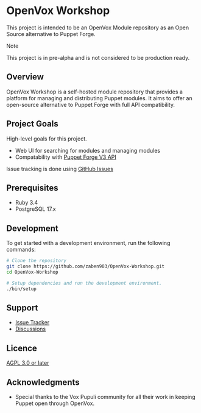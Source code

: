 # OpenVox Workshop

This project is intended to be an OpenVox Module repository as an Open Source alternative to Puppet Forge.

> [!NOTE]
> This project is in pre-alpha and is not considered to be production ready.

## Overview

OpenVox Workshop is a self-hosted module repository that provides a platform for managing and distributing Puppet modules.
It aims to offer an open-source alternative to Puppet Forge with full API compatibility.

## Project Goals

High-level goals for this project.

- Web UI for searching for modules and managing modules
- Compatability with [Puppet Forge V3 API](https://forgeapi.puppet.com)

Issue tracking is done using [GitHub Issues](https://github.com/zaben903/OpenVox-Workshop/issues)

## Prerequisites

- Ruby 3.4
- PostgreSQL 17.x

## Development

To get started with a development environment, run the following commands:
```bash
# Clone the repository
git clone https://github.com/zaben903/OpenVox-Workshop.git
cd OpenVox-Workshop

# Setup dependencies and run the development environment.
./bin/setup
```

## Support
- [Issue Tracker](https://github.com/zaben903/OpenVox-Workshop/issues)
- [Discussions](https://github.com/zaben903/OpenVox-Workshop/discussions)

## Licence

[AGPL 3.0 or later](LICENSE)

## Acknowledgments
- Special thanks to the Vox Pupuli community for all their work in keeping Puppet open through OpenVox.
